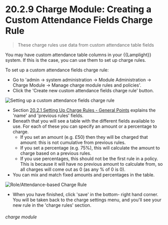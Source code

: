 # 20.2.9 Charge Module: Creating a Custom Attendance Fields Charge Rule

> These charge rules use data from custom attendance table fields 

You may have custom attendance table columns in your {{Lamplight}} system. If this is the case, you can use them to set up charge rules.

To set up a custom attendance fields charge rule:

- Go to 'admin -> system administration -> Module Administration -> Charge Module -> Manage charge module rules and policies'. 
- Click the 'Create new custom attendance fields charge rule' button. 

![Setting up a custom attendance fields charge rule](20.2.9a.png)

- Section [20.2.1  Setting Up Charge Rules - General Points](/help/index/p/20.2.1) explains the 'name' and 'previous rules' fields.
- Beneath that you will see a table with the different fields available to use. For each of these you can specify an amount or a percentage to charge. 
   - If you set an amount (e.g. £50) then they will be charged that amount: this is not cumulative from previous rules. 
   - If you set a percentage (e.g. 75%), this will calculate the amount to charge based on a previous rules. 
   - If you use percentages, this should not be the first rule in a policy. This is because it will have no previous amount to calculate from, so all charges will come out as 0 (as any % of 0 is 0).
- You can mix and match fixed amounts and percentages in the table. 

![Role/Attendance-based Charge Rule](20.2.9b.png)

- When you have finished, click 'save' in the bottom- right hand corner. You will be taken back to the charge settings menu, and you'll see your new rule in the 'charge rules' section. 


###### charge module
